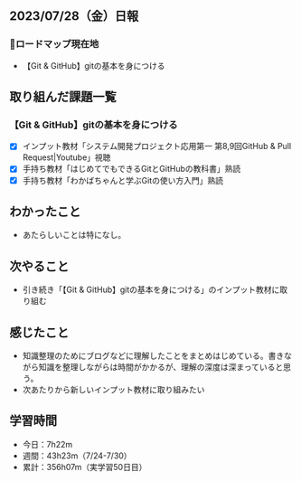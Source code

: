 ## 2023/07/28（金）日報
### :round_pushpin:ロードマップ現在地
- 【Git & GitHub】gitの基本を身につける
## 取り組んだ課題一覧
### 【Git & GitHub】gitの基本を身につける
- [x] インプット教材「システム開発プロジェクト応用第一 第8,9回GitHub & Pull Request|Youtube」視聴
- [x] 手持ち教材「はじめてでもできるGitとGitHubの教科書」熟読
- [x] 手持ち教材「わかばちゃんと学ぶGitの使い方入門」熟読
## わかったこと
- あたらしいことは特になし。
## 次やること
- 引き続き「【Git & GitHub】gitの基本を身につける」のインプット教材に取り組む
## 感じたこと
- 知識整理のためにブログなどに理解したことをまとめはじめている。書きながら知識を整理しながらは時間がかかるが、理解の深度は深まっていると思う。
- 次あたりから新しいインプット教材に取り組みたい
## 学習時間
- 今日：7h22m
- 週間：43h23m（7/24-7/30）
- 累計：356h07m（実学習50日目）
